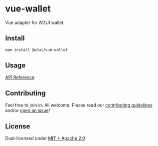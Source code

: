 # vue-wallet

Vue adapter for W3UI wallet.

## Install

```sh
npm install @w3ui/vue-wallet
```

## Usage

[API Reference](https://github.com/web3-storage/w3ui/blob/main/docs/vue-wallet.md)

## Contributing

Feel free to join in. All welcome. Please read our [contributing guidelines](https://github.com/web3-storage/w3ui/blob/main/CONTRIBUTING.md) and/or [open an issue](https://github.com/web3-storage/w3ui/issues)!

## License

Dual-licensed under [MIT + Apache 2.0](https://github.com/web3-storage/w3ui/blob/main/LICENSE.md)
